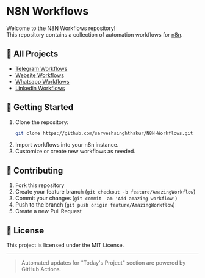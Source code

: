 # N8N Workflows

Welcome to the N8N Workflows repository!  
This repository contains a collection of automation workflows for [n8n](https://n8n.io/).


## 📝 All Projects

- [Telegram Workflows](./Telegram/)
- [Website Workflows](./Website/)
- [Whatsapp Workflows](./Whatsapp/)
- [Linkedin Workflows](./Linkedin/)

## 🚀 Getting Started

1. Clone the repository:
   ```bash
   git clone https://github.com/sarveshsinghthakur/N8N-Workflows.git
   ```
2. Import workflows into your n8n instance.
3. Customize or create new workflows as needed.

## 🤝 Contributing

1. Fork this repository
2. Create your feature branch (`git checkout -b feature/AmazingWorkflow`)
3. Commit your changes (`git commit -am 'Add amazing workflow'`)
4. Push to the branch (`git push origin feature/AmazingWorkflow`)
5. Create a new Pull Request

## 📜 License

This project is licensed under the MIT License.

---

> Automated updates for "Today's Project" section are powered by GitHub Actions.
